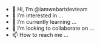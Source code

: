 - 👋 Hi, I’m @iamwebartdevteam
- 👀 I’m interested in ...
- 🌱 I’m currently learning ...
- 💞️ I’m looking to collaborate on ...
- 📫 How to reach me ...

<!---
iamwebartdevteam/iamwebartdevteam is a ✨ special ✨ repository because its `README.md` (this file) appears on your GitHub profile.
You can click the Preview link to take a look at your changes.
--->

